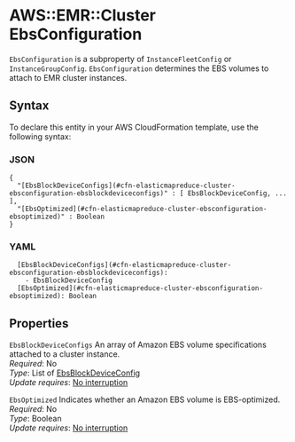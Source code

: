 # AWS::EMR::Cluster EbsConfiguration<a name="aws-properties-elasticmapreduce-cluster-ebsconfiguration"></a>

`EbsConfiguration` is a subproperty of `InstanceFleetConfig` or `InstanceGroupConfig`\. `EbsConfiguration` determines the EBS volumes to attach to EMR cluster instances\.

## Syntax<a name="aws-properties-elasticmapreduce-cluster-ebsconfiguration-syntax"></a>

To declare this entity in your AWS CloudFormation template, use the following syntax:

### JSON<a name="aws-properties-elasticmapreduce-cluster-ebsconfiguration-syntax.json"></a>

```
{
  "[EbsBlockDeviceConfigs](#cfn-elasticmapreduce-cluster-ebsconfiguration-ebsblockdeviceconfigs)" : [ EbsBlockDeviceConfig, ... ],
  "[EbsOptimized](#cfn-elasticmapreduce-cluster-ebsconfiguration-ebsoptimized)" : Boolean
}
```

### YAML<a name="aws-properties-elasticmapreduce-cluster-ebsconfiguration-syntax.yaml"></a>

```
  [EbsBlockDeviceConfigs](#cfn-elasticmapreduce-cluster-ebsconfiguration-ebsblockdeviceconfigs):
    - EbsBlockDeviceConfig
  [EbsOptimized](#cfn-elasticmapreduce-cluster-ebsconfiguration-ebsoptimized): Boolean
```

## Properties<a name="aws-properties-elasticmapreduce-cluster-ebsconfiguration-properties"></a>

`EbsBlockDeviceConfigs` <a name="cfn-elasticmapreduce-cluster-ebsconfiguration-ebsblockdeviceconfigs"></a>
An array of Amazon EBS volume specifications attached to a cluster instance\.  
_Required_: No  
_Type_: List of [EbsBlockDeviceConfig](aws-properties-elasticmapreduce-cluster-ebsblockdeviceconfig.md)  
_Update requires_: [No interruption](https://docs.aws.amazon.com/AWSCloudFormation/latest/UserGuide/using-cfn-updating-stacks-update-behaviors.html#update-no-interrupt)

`EbsOptimized` <a name="cfn-elasticmapreduce-cluster-ebsconfiguration-ebsoptimized"></a>
Indicates whether an Amazon EBS volume is EBS\-optimized\.  
_Required_: No  
_Type_: Boolean  
_Update requires_: [No interruption](https://docs.aws.amazon.com/AWSCloudFormation/latest/UserGuide/using-cfn-updating-stacks-update-behaviors.html#update-no-interrupt)
